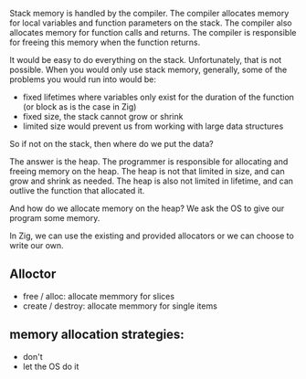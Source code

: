 

Stack memory is handled by the compiler. The compiler allocates memory for local variables and function parameters on the stack. The compiler also allocates memory for function calls and returns. The compiler is responsible for freeing this memory when the function returns.

It would be easy to do everything on the stack. Unfortunately, that is not possible. When you would only use stack memory, generally, some of the problems you would run into would be:
- fixed lifetimes where variables only exist for the duration of the function (or block as is the case in Zig)
- fixed size, the stack cannot grow or shrink
- limited size would prevent us from working with large data structures


So if not on the stack, then where do we put the data?

The answer is the heap. The programmer is responsible for allocating and freeing memory on the heap. The heap is not that limited in size, and can grow and shrink as needed. The heap is also not limited in lifetime, and can outlive the function that allocated it.

And how do we allocate memory on the heap? We ask the OS to give our program some memory.

In Zig, we can use the existing and provided allocators or we can choose to write our own.


## Alloctor

- free / alloc: allocate memmory for slices
- create / destroy: allocate memmory for single items

## memory allocation strategies:

- don't
- let the OS do it

